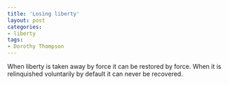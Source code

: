 ```yaml
---
title: 'Losing liberty'
layout: post
categories:
- liberty
tags:
- Dorothy Thompson
---
```


When liberty is taken away by force it can be restored by force. When it is relinquished voluntarily by default it can never be recovered.